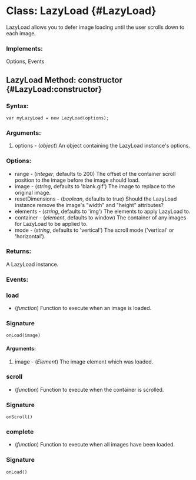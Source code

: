 Class: LazyLoad {#LazyLoad}
=====================================

LazyLoad allows you to defer image loading until the user scrolls down to each image.

### Implements:

Options, Events

LazyLoad Method: constructor {#LazyLoad:constructor}
---------------------------------------------------------------


### Syntax:

	var myLazyLoad = new LazyLoad(options);

### Arguments:

1. options - (*object*)  An object containing the LazyLoad instance's options.

### Options:

* range - (*integer*, defaults to 200)  The offset of the container scroll position to the image before the image should load.
* image - (*string*, defaults to 'blank.gif')  The image to replace to the original image.
* resetDimensions - (*boolean*, defaults to true)  Should the LazyLoad instance remove the image's "width" and "height" attributes?
* elements - (*string*, defaults to 'img')  The elements to apply LazyLoad to.
* container - (*element*, defaults to window)  The container of any images for LazyLoad to be applied to.
* mode - (*string*, defaults to 'vertical')  The scroll mode ('vertical' or 'horizontal').

### Returns:

A LazyLoad instance.


### Events:

### load

* (*function*) Function to execute when an image is loaded.

### Signature

	onLoad(image)
	
#### Arguments:

1. image - (*Element*) The image element which was loaded.

### scroll

* (*function*) Function to execute when the container is scrolled.

### Signature

	onScroll()
	
### complete

* (*function*) Function to execute when all images have been loaded.

### Signature

	onLoad()